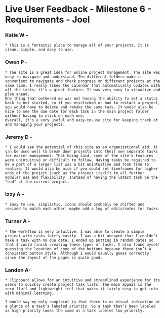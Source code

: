# Live User Feedback - Milestone 6 - Requirements - Joel

### Katie W - 
    * This is a fantastic place to manage all of your projects. It is clean, simple, and easy to use.

### Owen P - 
    * The site is a great idea for online project management. The site was easy to navigate and understand. The different folders make it convenient to navigate and check progress on different projects at the same time. I really liked the calendar that automatically updates with all the tasks; it's a great feature. It was very easy to visualize and plan ahead.
    One thing that bothered me was not having the ability to set a status back to not started, so if you misclicked or had to restart a project, you would have to delete and remake the same task. It would also be nice to see the due date for each task in the main project folder without having to click on each one. 
    Overall, it's a very useful and easy-to-use site for keeping track of and managing your projects.

### Jeremy D -
    * I could see the potential of this site as an organizational aid; it can be used well to break down projects into their own separate tasks for easier management. That being said, some of the site's features were unintuitive or difficult to follow. Having tasks be required to be a part of a larger list was a bit unintuitive and took time to realize. It would also be nice if you could set timeframes for higher ends of the project (such as the project itself) to all further modular use and flexibility. Instead of having the latest task be the "end" of the current project.

### Izzy A - 
    * Easy to use, simplistic. Icons should probably be shifted and resized to match each other, maybe add a log of edits/notes for tasks.

### Turner A - 
    * The workflow is very intuitive, I was able to create a simple project with tasks fairly easily. I was a bit annoyed that I couldn’t make a task with no due date, I ended up putting in random dates so that I could finish creating these types of tasks. I also found myself guessing the location of some of the buttons because there isn’t a consistent button style. Although I would usually guess correctly since the layout of the pages is quite good.

### Landon A- 
    * Clipboard allows for an intuitive and streamlined experience for its users to quickly create project task lists. The main appeal is the zero fluff and lightweight feel that makes it fairly easy to get into with minimal learning.

    I would say my only complaint is that there is no visual indication at a glance of a task’s labeled priority. So a task that’s been labeled as high priority looks the same as a task labeled low priority.